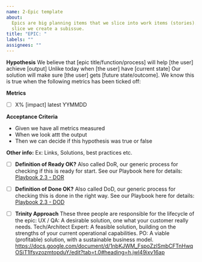 ```yaml
---
name: 2-Epic template
about:
  Epics are big planning items that we slice into work items (stories). For each
  slice we create a subissue.
title: "EPIC: "
labels: ""
assignees: ""
---
```


**Hypothesis**
We believe that [epic title/function/process] will help [the user] achieve [output]
Unlike today when [the user] have [current state]
Our solution will make sure [the user] gets [future state/outcome].
We know this is true when the following metrics has been ticked off:

**Metrics**

- [ ] X% [impact] latest YYMMDD

**Acceptance Criteria**

- Given we have all metrics measured
- When we look attt the output
- Then we can decide if this hypothesis was true or false

**Other info:**
Ex: Links, Solutions, best practices etc.

- [ ] **Definition of Ready OK?**
      Also called DoR, our generic process for checking if this is ready for start. See our Playbook here for details: [Playbook 2.3 - DOR ](https://docs.google.com/document/d/1nbKJWM_FspoZzlSmbCFTnHwqOSiT1lfsvzozmtopduY/edit?tab=t.0#heading=h.3rdcrjn)

- [ ] **Definition of Done OK?**
      Also called DoD, our generic process for checking this is done in the right way. See our Playbook here for details: [Playbook 2.3 - DOD](https://docs.google.com/document/d/1nbKJWM_FspoZzlSmbCFTnHwqOSiT1lfsvzozmtopduY/edit?tab=t.0#heading=h.23ckvvd)

- [ ] **Trinity Approach**
      These three people are responsible for the lifecycle of the epic:
      UX / QA: A desirable solution, one what your customer really needs.
      Tech/Architect Expert: A feasible solution, building on the strengths of your current operational capabilities.
      PO: A viable (profitable) solution, with a sustainable business model.
      https://docs.google.com/document/d/1nbKJWM_FspoZzlSmbCFTnHwqOSiT1lfsvzozmtopduY/edit?tab=t.0#heading=h.jwl49ixv16ap
